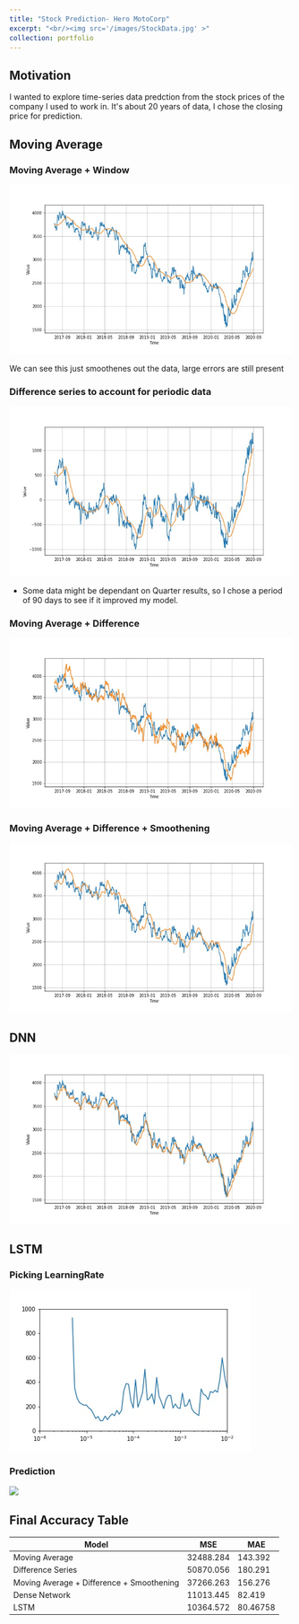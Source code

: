 ```yaml
---
title: "Stock Prediction- Hero MotoCorp"
excerpt: "<br/><img src='/images/StockData.jpg' >"
collection: portfolio
---
```


## Motivation 
I wanted to explore time-series data predction from the stock prices of the company I used to work in.
It's about 20 years of data, I chose the closing price for prediction.

## Moving Average

### Moving Average + Window
 ![](/images/MovingAvg.jpg)
 
 We can see this just smoothenes out the data, large errors are still present
 
###  Difference series to account for periodic data
 ![](/images/DifferenceSeries.jpg)
 
 * Some data might be dependant on Quarter results, so I chose a period of 90 days to see if it improved my model.
### Moving Average + Difference 
 ![](/images/MovingAvgpluspast.jpg)
 
### Moving Average + Difference + Smoothening
 ![](/images/MovingAvgSmooth.jpg)
 
## DNN
 ![](/images/DenseNetwork.jpg)
 
 
## LSTM
 
### Picking LearningRate
  
![](/images/LearningRate%20(2).jpg)
   
 
### Prediction
![](/main/images/LSTM.jpg)

## Final Accuracy Table
  
 |Model |MSE| MAE |
|--- | --- | --- |
| Moving Average | 32488.284 | 143.392 |
| Difference Series |  50870.056|180.291|
| Moving Average + Difference + Smoothening|  37266.263 | 156.276|
| Dense Network | 11013.445 | 82.419 |
| LSTM | 10364.572| 80.46758|




